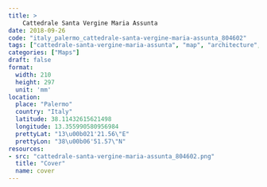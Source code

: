 ```yaml
---
title: > 
    Cattedrale Santa Vergine Maria Assunta
date: 2018-09-26
code: "italy_palermo_cattedrale-santa-vergine-maria-assunta_804602"
tags: ["cattedrale-santa-vergine-maria-assunta", "map", "architecture", "buildings", "Palermo", "Italy"]
categories: ["Maps"]
draft: false
format:
  width: 210
  height: 297
  unit: 'mm'
location:
  place: "Palermo"
  country: "Italy"
  latitude: 38.11432615621498
  longitude: 13.355990580956984
  prettyLat: "13\u00b021'21.56\"E"
  prettyLon: "38\u00b06'51.57\"N"
resources:
- src: "cattedrale-santa-vergine-maria-assunta_804602.png"
  title: "Cover"
  name: cover
---
```

